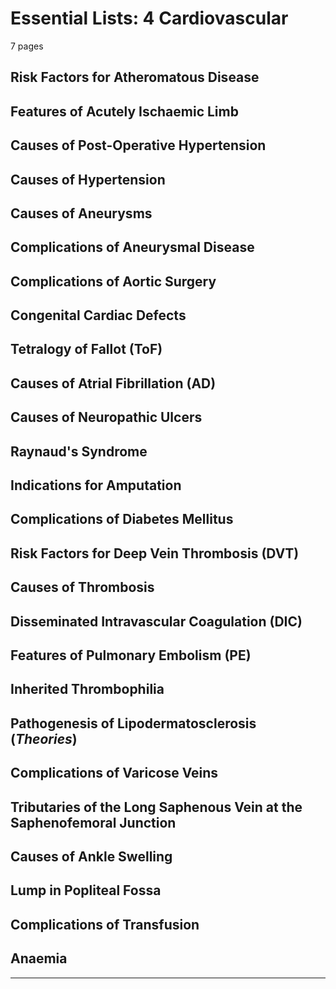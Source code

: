 Essential Lists: 4 Cardiovascular
=================================

7 pages

## Risk Factors for Atheromatous Disease


## Features of Acutely Ischaemic Limb

## Causes of Post-Operative Hypertension

## Causes of Hypertension

## Causes of Aneurysms

## Complications of Aneurysmal Disease

## Complications of Aortic Surgery

## Congenital Cardiac Defects

## Tetralogy of Fallot (ToF)

## Causes of Atrial Fibrillation (AD)

## Causes of Neuropathic Ulcers

## Raynaud's Syndrome

## Indications for Amputation

## Complications of Diabetes Mellitus

## Risk Factors for Deep Vein Thrombosis (DVT)

## Causes of Thrombosis

## Disseminated Intravascular Coagulation (DIC)

## Features of Pulmonary Embolism (PE)

## Inherited Thrombophilia

## Pathogenesis of Lipodermatosclerosis (_Theories_)

## Complications of Varicose Veins

## Tributaries of the Long Saphenous Vein at the Saphenofemoral Junction

## Causes of Ankle Swelling

## Lump in Popliteal Fossa

## Complications of Transfusion

## Anaemia

---

